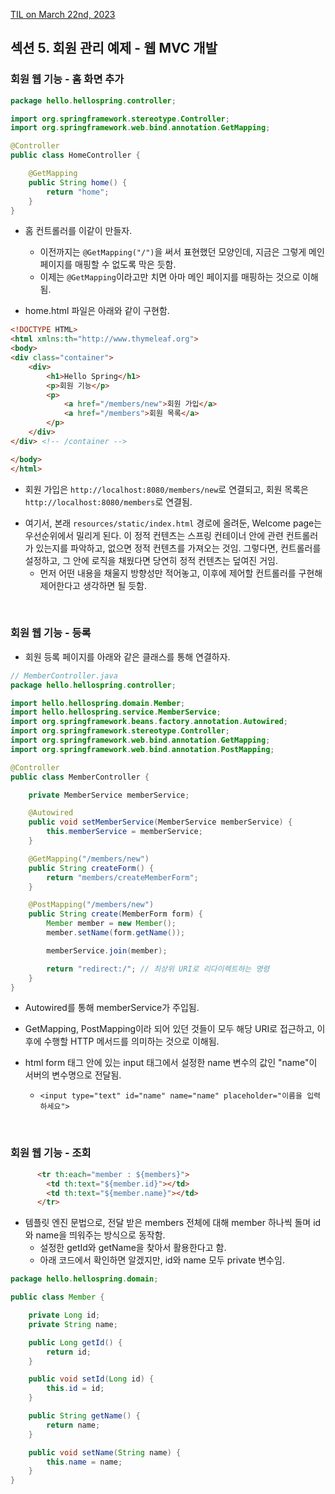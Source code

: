 [TIL on March 22nd, 2023](../../../TIL/2023/03/03-21-2023.md)
## 섹션 5. 회원 관리 예제 - 웹 MVC 개발
### 회원 웹 기능 - 홈 화면 추가
```java
package hello.hellospring.controller;

import org.springframework.stereotype.Controller;
import org.springframework.web.bind.annotation.GetMapping;

@Controller
public class HomeController {

    @GetMapping
    public String home() {
        return "home";
    }
}
```

* 홈 컨트롤러를 이같이 만들자.
  - 이전까지는 `@GetMapping("/")`을 써서 표현했던 모양인데, 지금은 그렇게 메인 페이지를 매핑할 수 없도록 막은 듯함.
  - 이제는 `@GetMapping`이라고만 치면 아마 메인 페이지를 매핑하는 것으로 이해됨.

* home.html 파일은 아래와 같이 구현함.
```html
<!DOCTYPE HTML>
<html xmlns:th="http://www.thymeleaf.org">
<body>
<div class="container">
    <div>
        <h1>Hello Spring</h1>
        <p>회원 기능</p>
        <p>
            <a href="/members/new">회원 가입</a>
            <a href="/members">회원 목록</a>
        </p>
    </div>
</div> <!-- /container -->

</body>
</html>
```
  - 회원 가입은 `http://localhost:8080/members/new`로 연결되고, 회원 목록은 `http://localhost:8080/members`로 연결됨.

* 여기서, 본래 `resources/static/index.html` 경로에 올려둔, Welcome page는 우선순위에서 밀리게 된다. 이 정적 컨텐츠는 스프링 컨테이너 안에 관련 컨트롤러가 있는지를 파악하고, 없으면 정적 컨텐츠를 가져오는 것임. 그렇다면, 컨트롤러를 설정하고, 그 안에 로직을 채웠다면 당연히 정적 컨텐츠는 덮여진 거임.
  - 먼저 어떤 내용을 채울지 방향성만 적어놓고, 이후에 제어할 컨트롤러를 구현해 제어한다고 생각하면 될 듯함.
<br>

### 회원 웹 기능 - 등록
* 회원 등록 페이지를 아래와 같은 클래스를 통해 연결하자.

```java
// MemberController.java
package hello.hellospring.controller;

import hello.hellospring.domain.Member;
import hello.hellospring.service.MemberService;
import org.springframework.beans.factory.annotation.Autowired;
import org.springframework.stereotype.Controller;
import org.springframework.web.bind.annotation.GetMapping;
import org.springframework.web.bind.annotation.PostMapping;

@Controller
public class MemberController {

    private MemberService memberService;

    @Autowired
    public void setMemberService(MemberService memberService) {
        this.memberService = memberService;
    }

    @GetMapping("/members/new")
    public String createForm() {
        return "members/createMemberForm";
    }

    @PostMapping("/members/new")
    public String create(MemberForm form) {
        Member member = new Member();
        member.setName(form.getName());

        memberService.join(member);

        return "redirect:/"; // 최상위 URI로 리다이렉트하는 명령
    }
}
```

* Autowired를 통해 memberService가 주입됨.
* GetMapping, PostMapping이라 되어 있던 것들이 모두 해당 URI로 접근하고, 이후에 수행할 HTTP 메서드를 의미하는 것으로 이해됨.

* html form 태그 안에 있는 input 태그에서 설정한 name 변수의 값인 "name"이 서버의 변수명으로 전달됨.
  - `<input type="text" id="name" name="name" placeholder="이름을 입력하세요">`
<br>

### 회원 웹 기능 - 조회
```html
      <tr th:each="member : ${members}">
        <td th:text="${member.id}"></td>
        <td th:text="${member.name}"></td>
      </tr>
```

* 템플릿 엔진 문법으로, 전달 받은 members 전체에 대해 member 하나씩 돌며 id와 name을 띄워주는 방식으로 동작함.
  - 설정한 getId와 getName을 찾아서 활용한다고 함.
  - 아래 코드에서 확인하면 알겠지만, id와 name 모두 private 변수임.

```java
package hello.hellospring.domain;

public class Member {

    private Long id;
    private String name;

    public Long getId() {
        return id;
    }

    public void setId(Long id) {
        this.id = id;
    }

    public String getName() {
        return name;
    }

    public void setName(String name) {
        this.name = name;
    }
}
```